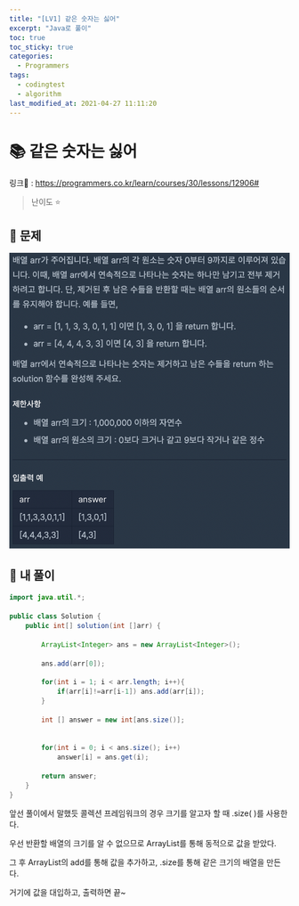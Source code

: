 ```yaml
---
title: "[LV1] 같은 숫자는 싫어"
excerpt: "Java로 풀이"
toc: true
toc_sticky: true
categories:
  - Programmers
tags:
  - codingtest
  - algorithm
last_modified_at: 2021-04-27 11:11:20
---
```


# 📚 같은 숫자는 싫어
  
링크📎 : https://programmers.co.kr/learn/courses/30/lessons/12906#  

>난이도 ⭐️
  
## 📖 문제  
  
![이미지](/assets/images/Programmers/Lv1/6-1.png)

  
## 📝 내 풀이  
  
```java
import java.util.*;

public class Solution {
    public int[] solution(int []arr) {
        
        ArrayList<Integer> ans = new ArrayList<Integer>();
        
        ans.add(arr[0]);
        
        for(int i = 1; i < arr.length; i++){
            if(arr[i]!=arr[i-1]) ans.add(arr[i]);
        }
        
        int [] answer = new int[ans.size()];
        
        
        for(int i = 0; i < ans.size(); i++)
            answer[i] = ans.get(i);

        return answer;
    }
}
```
  
앞선 풀이에서 말했듯 콜렉션 프레임워크의 경우 크기를 알고자 할 때 .size( )를 사용한다.  
  
우선 반환할 배열의 크기를 알 수 없으므로 ArrayList를 통해 동적으로 값을 받았다.  
  
그 후 ArrayList의 add를 통해 값을 추가하고, .size를 통해 같은 크기의 배열을 만든다.  
  
거기에 값을 대입하고, 출력하면 끝~
  